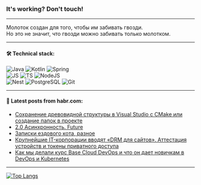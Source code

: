 ### It's working? Don't touch!

---
Молоток создан для того, чтобы им забивать гвозди. <br>
Но это не значит, что гвозди можно забивать только молотком.

---

#### 🛠️ Technical stack:

![Java](https://img.shields.io/badge/Java-informational?logo=Oracle&style=flat&logoColor=white&color=FF4500)
![Kotlin](https://img.shields.io/badge/Kotlin-informational?logo=Kotlin&style=flat&logoColor=white&color=774D97)
![Spring](https://img.shields.io/badge/SpringBoot-informational?logo=SpringBoot&style=flat&logoColor=white&color=6DB33F) <br>
![JS](https://img.shields.io/badge/JS-informational?logo=javaScript&style=flat&logoColor=black&color=F7Df1E)
![TS](https://img.shields.io/badge/TypeScript-informational?logo=typeScript&style=flat&logoColor=black&color=0667A8)
![NodeJS](https://img.shields.io/badge/NodeJS-informational?logo=node.js&style=flat&logoColor=white&color=70A760) <br>
![Nest](https://img.shields.io/badge/NestJS-informational?logo=NestJS&style=flat&logoColor=white&color=E0234E)
![PostgreSQL](https://img.shields.io/badge/PostgreSQL-informational?logo=PostgreSQL&style=flat&logoColor=white&color=DAA520)
![Git](https://img.shields.io/badge/Git-informational?logo=git&style=flat&logoColor=white&color=778899)

___

#### 💬 Latest posts from habr.com:

<!-- BLOG-POST-LIST:START -->
- [Сохранение древовидной структуры в Visual Studio с CMake или создание папок в проекте](https://habr.com/ru/articles/754272/?utm_source=habrahabr&utm_medium=rss&utm_campaign=754272)
- [2.0 Асинхронность. Future](https://habr.com/ru/articles/754268/?utm_source=habrahabr&utm_medium=rss&utm_campaign=754268)
- [Записки ездового кота, разное](https://habr.com/ru/articles/754258/?utm_source=habrahabr&utm_medium=rss&utm_campaign=754258)
- [Крупнейшие IT-корпорации вводят «DRM для сайтов». Аттестация устройств и токены приватного доступа](https://habr.com/ru/companies/globalsign/articles/754250/?utm_source=habrahabr&utm_medium=rss&utm_campaign=754250)
- [Как мы делали курс Base Cloud DevOps и что он дает новичкам в DevOps и Kubernetes](https://habr.com/ru/companies/beeline_cloud/articles/754222/?utm_source=habrahabr&utm_medium=rss&utm_campaign=754222)
<!-- BLOG-POST-LIST:END -->

---
[![Top Langs](https://github-readme-stats-git-master-advtsetting-gmailcom.vercel.app/api/top-langs/?username=zloylis&langs_count=10&hide_title=false&title_color=e6edf3&size_weight=0.5&count_weight=0.5&layout=compact&hide_border=true&theme=dracula)](https://github.com/zloylis)

<!-- ![GitHub stats](https://github-readme-stats-git-master-advtsetting-gmailcom.vercel.app/api?username=zloylis&show_icons=true&hide_border=true&theme=dracula&hide_title=true&include_all_commits=true&count_private=true&hide=contribs&hide_rank=true) -->
